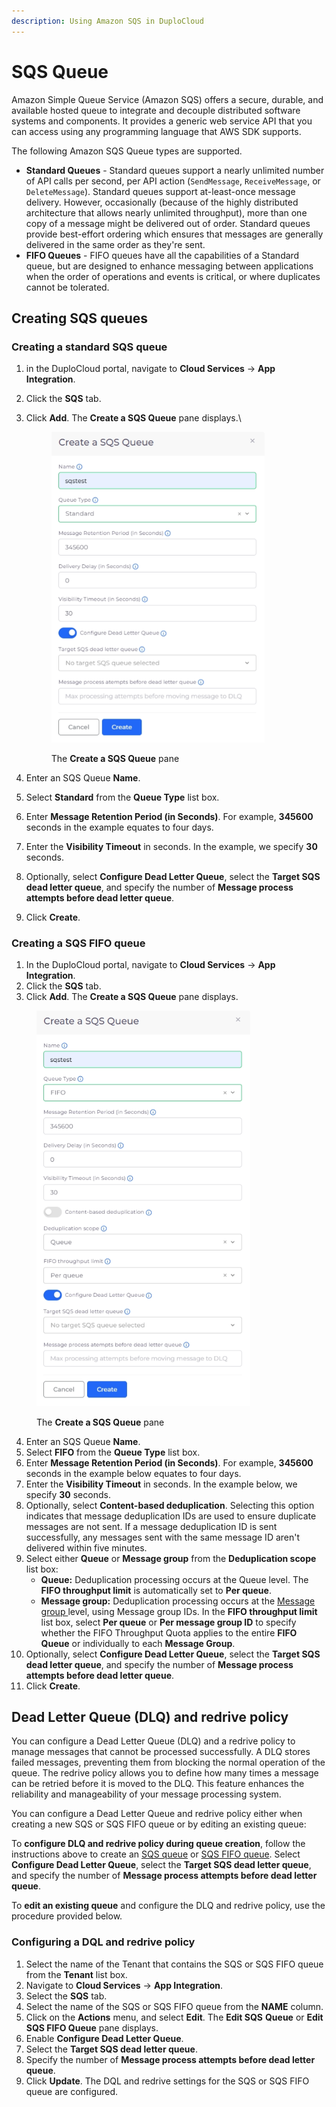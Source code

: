 ```yaml
---
description: Using Amazon SQS in DuploCloud
---
```


# SQS Queue

Amazon Simple Queue Service (Amazon SQS) offers a secure, durable, and available hosted queue to integrate and decouple distributed software systems and components. It provides a generic web service API that you can access using any programming language that AWS SDK supports.

The following Amazon SQS Queue types are supported.

* **Standard Queues** - Standard queues support a nearly unlimited number of API calls per second, per API action (`SendMessage`, `ReceiveMessage`, or `DeleteMessage`). Standard queues support at-least-once message delivery. However, occasionally (because of the highly distributed architecture that allows nearly unlimited throughput), more than one copy of a message might be delivered out of order. Standard queues provide best-effort ordering which ensures that messages are generally delivered in the same order as they're sent.
* **FIFO Queues** - FIFO queues have all the capabilities of a Standard queue, but are designed to enhance messaging between applications when the order of operations and events is critical, or where duplicates cannot be tolerated.

## Creating SQS queues

### Creating a standard SQS queue

1. in the DuploCloud portal, navigate to **Cloud Services** -> **App Integration**.
2. Click the **SQS** tab.
3.  Click **Add**. The **Create a SQS Queue** pane displays.\


    <div align="left"><figure><img src="../../.gitbook/assets/sqs stansard.png" alt="" width="341"><figcaption><p>The <strong>Create a SQS Queue</strong> pane</p></figcaption></figure></div>
4. Enter an SQS Queue **Name**.
5. Select **Standard** from the **Queue Type** list box.
6. Enter **Message Retention Period (in Seconds)**. For example, **345600** seconds in the example equates to four days.
7. Enter the **Visibility Timeout** in seconds. In the example, we specify **30** seconds.&#x20;
8. Optionally, select **Configure Dead Letter Queue**, select the **Target SQS dead letter queue**, and specify the number of **Message process attempts before dead letter queue**.&#x20;
9. Click **Create**.

### Creating a SQS FIFO queue

1. In the DuploCloud portal, navigate to **Cloud Services** -> **App Integration**.
2. Click the **SQS** tab.
3. Click **Add**. The **Create a SQS Queue** pane displays.

<div align="left"><figure><img src="../../.gitbook/assets/sqs fifo.png" alt="" width="342"><figcaption><p>The <strong>Create a SQS Queue</strong> pane</p></figcaption></figure></div>

4. Enter an SQS Queue **Name**.
5. Select **FIFO** from the **Queue Type** list box.
6. Enter **Message Retention Period (in Seconds)**. For example, **345600** seconds in the example below equates to four days.
7. Enter the **Visibility Timeout** in seconds. In the example below, we specify **30** seconds.
8. Optionally, select **Content-based deduplication**. Selecting this option indicates that message deduplication IDs are used to ensure duplicate messages are not sent. If a message deduplication ID is sent successfully, any messages sent with the same message ID aren't delivered within five minutes.
9. Select either **Queue** or **Message group** from the **Deduplication scope** list box:
   * **Queue:** Deduplication processing occurs at the Queue level. The **FIFO throughput limit** is automatically set to **Per queue**.
   * &#x20;**Message group:** Deduplication processing occurs at the [Message group ](https://docs.aws.amazon.com/AWSSimpleQueueService/latest/SQSDeveloperGuide/using-messagegroupid-property.html)level, using Message group IDs. In the **FIFO throughput limit** list box, select **Per queue** or **Per message group ID** to specify whether the FIFO Throughput Quota applies to the entire **FIFO Queue** or individually to each **Message Group**.
10. Optionally, select **Configure Dead Letter Queue**, select the **Target SQS dead letter queue**, and specify the number of **Message process attempts before dead letter queue**.&#x20;
11. Click **Create**.

## Dead Letter Queue (DLQ) and redrive policy

You can configure a Dead Letter Queue (DLQ) and a redrive policy to manage messages that cannot be processed successfully. A DLQ stores failed messages, preventing them from blocking the normal operation of the queue. The redrive policy allows you to define how many times a message can be retried before it is moved to the DLQ. This feature enhances the reliability and manageability of your message processing system.

You can configure a Dead Letter Queue and redrive policy either when creating a new SQS or SQS FIFO queue or by editing an existing queue:

To **configure DLQ and redrive policy during queue creation**, follow the instructions above to create an [SQS queue](sqs-queue.md#creating-sqs-queues) or [SQS FIFO queue](sqs-queue.md#creating-fifo-queues). Select **Configure Dead Letter Queue**, select the **Target SQS dead letter queue**, and specify the number of **Message process attempts before dead letter queue**.

To **edit an existing queue** and configure the DLQ and redrive policy, use the procedure provided below.

### Configuring a DQL and redrive policy

1. Select the name of the Tenant that contains the SQS or SQS FIFO queue from the **Tenant** list box.&#x20;
2. Navigate to **Cloud Services** -> **App Integration**.
3. Select the **SQS** tab.
4. Select the name of the SQS or SQS FIFO queue from the **NAME** column.&#x20;
5. Click on the **Actions** menu, and select **Edit**. The **Edit SQS** **Queue** or **Edit** **SQS FIFO Queue** pane displays.&#x20;
6. Enable **Configure Dead Letter Queue**.&#x20;
7. Select the **Target SQS dead letter queue**.
8. Specify the number of **Message process attempts before dead letter queue**.&#x20;
9. Click **Update**. The DQL and redrive settings for the SQS or SQS FIFO queue are configured.&#x20;

